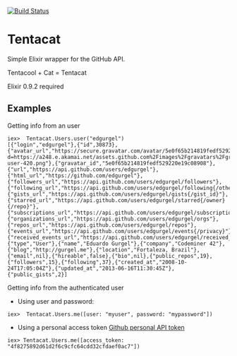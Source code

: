 [![Build Status](https://travis-ci.org/edgurgel/tentacat.png)](https://travis-ci.org/edgurgel/tentacat)

# Tentacat

Simple Elixir wrapper for the GitHub API.

Tentacool + Cat = Tentacat

Elixir 0.9.2 required

## Examples

Getting info from an user

```iex
iex>  Tentacat.Users.user("edgurgel")
[{"login","edgurgel"},{"id",30873},{"avatar_url","https://secure.gravatar.com/avatar/5e0f65b214819fedf529220e19c08908?d=https://a248.e.akamai.net/assets.github.com%2Fimages%2Fgravatars%2Fgravatar-user-420.png"},{"gravatar_id","5e0f65b214819fedf529220e19c08908"},{"url","https://api.github.com/users/edgurgel"},{"html_url","https://github.com/edgurgel"},{"followers_url","https://api.github.com/users/edgurgel/followers"},{"following_url","https://api.github.com/users/edgurgel/following{/other_user}"},{"gists_url","https://api.github.com/users/edgurgel/gists{/gist_id}"},{"starred_url","https://api.github.com/users/edgurgel/starred{/owner}{/repo}"},{"subscriptions_url","https://api.github.com/users/edgurgel/subscriptions"},{"organizations_url","https://api.github.com/users/edgurgel/orgs"},{"repos_url","https://api.github.com/users/edgurgel/repos"},{"events_url","https://api.github.com/users/edgurgel/events{/privacy}"},{"received_events_url","https://api.github.com/users/edgurgel/received_events"},{"type","User"},{"name","Eduardo Gurgel"},{"company","Codeminer 42"},{"blog","http://gurgel.me"},{"location","Fortaleza, Brazil"},{"email",nil},{"hireable",false},{"bio",nil},{"public_repos",19},{"followers",15},{"following",37},{"created_at","2008-10-24T17:05:04Z"},{"updated_at","2013-06-16T11:30:45Z"},{"public_gists",2}]
```

Getting info from the authenticated user

* Using user and password:

```iex
iex>  Tentacat.Users.me([user: "myuser", password: "mypassword"])
```

* Using a personal access token [Github personal API token](https://github.com/blog/1509-personal-api-tokens)

```iex
iex> Tentacat.Users.me([access_token: "4f8275892d61d2f6c9cfc64cdd32cfdaef0ac7"])
```
